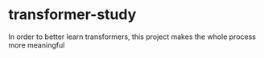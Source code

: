 # transformer-study
 In order to better learn transformers, this project makes the whole process more meaningful
